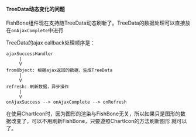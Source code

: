 #### TreeData动态变化的问题

FishBone组件现在支持随TreeData动态刷新了。TreeData的数据处理可以直接放在`onAjaxComplete`中进行

TreeData的ajax callback处理顺序是：
```
ajaxSuccessHandler
     |   
     V
fromObject: 根据ajax返回的数据，生成TreeData
     |
     V
refresh: 刷新数据，异步操作
     |
     V
onAjaxSuccess --> onAjaxComplete --> onRefresh

```

在使用ChartIcon时，因为图形的渲染与FishBone无关，所以如果只是图形的数据改变了，可以不用刷新FishBone，只要遵照ChartIcon的方法刷新图形
就可以了。


